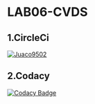 # LAB06-CVDS
## 1.CircleCi
[![Juaco9502](https://circleci.com/gh/Juaco9502/LAB06-CVDS.svg?style=svg)](https://app.circleci.com/github/Juaco9502/LAB06-CVDS/pipelines)
## 2.Codacy
[![Codacy Badge](https://api.codacy.com/project/badge/Grade/ec10760e51254caabe39344ab27928fd)](https://www.codacy.com/manual/Juaco9502/LAB06-CVDS?utm_source=github.com&amp;utm_medium=referral&amp;utm_content=Juaco9502/LAB06-CVDS&amp;utm_campaign=Badge_Grade)

